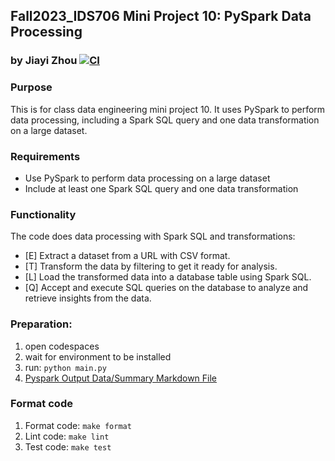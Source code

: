## Fall2023_IDS706 Mini Project 10: PySpark Data Processing
### by Jiayi Zhou [![CI](https://github.com/nogibjj/Fall2023_IDS706_MiniProject10_JiayiZhou/actions/workflows/cicd.yml/badge.svg)](https://github.com/nogibjj/Fall2023_IDS706_MiniProject10_JiayiZhou/actions/workflows/cicd.yml)

### Purpose
This is for class data engineering mini project 10. It uses PySpark to perform data processing, including a Spark SQL query and one data transformation on a large dataset.


### Requirements
  * Use PySpark to perform data processing on a large dataset
  * Include at least one Spark SQL query and one data transformation

### Functionality
The code does data processing with Spark SQL and transformations:
  * [E] Extract a dataset from a URL with CSV format.
  * [T] Transform the data by filtering to get it ready for analysis.
  * [L] Load the transformed data into a database table using Spark SQL.
  * [Q] Accept and execute SQL queries on the database to analyze and retrieve insights from the data.

### Preparation:
1. open codespaces
2. wait for environment to be installed
3. run: `python main.py`
4. [Pyspark Output Data/Summary Markdown File](pyspark_output.md)

### Format code
1. Format code: `make format`
2. Lint code: `make lint`
3. Test code: `make test`


